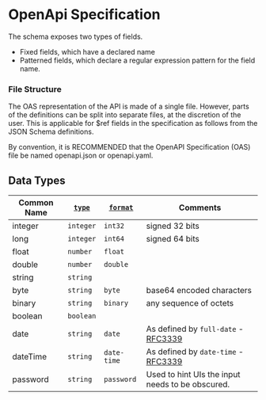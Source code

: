 
# OpenApi Specification


The schema exposes two types of fields.

- Fixed fields, which have a declared name
- Patterned fields, which declare a regular expression pattern for the field name.

### File Structure

The OAS representation of the API is made of a single file. However, parts of the definitions can be split into separate files, at the discretion of the user. This is applicable for $ref fields in the specification as follows from the JSON Schema definitions.

By convention, it is RECOMMENDED that the OpenAPI Specification (OAS) file be named openapi.json or openapi.yaml.

## Data Types




Common Name | [`type`](#dataTypeType) | [`format`](#dataTypeFormat) | Comments
----------- | ------ | -------- | --------
integer | `integer` | `int32` | signed 32 bits
long | `integer` | `int64` | signed 64 bits
float | `number` | `float` | |
double | `number` | `double` | |
string | `string` | | |
byte | `string` | `byte` | base64 encoded characters
binary | `string` | `binary` | any sequence of octets
boolean | `boolean` | | |
date | `string` | `date` | As defined by `full-date` - [RFC3339](http://xml2rfc.ietf.org/public/rfc/html/rfc3339.html#anchor14)
dateTime | `string` | `date-time` | As defined by `date-time` - [RFC3339](http://xml2rfc.ietf.org/public/rfc/html/rfc3339.html#anchor14)
password | `string` | `password` | Used to hint UIs the input needs to be obscured.